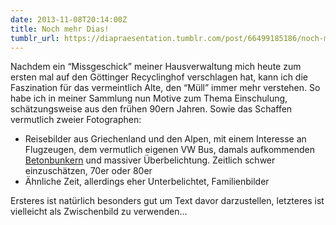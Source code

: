 ```yaml
---
date: 2013-11-08T20:14:00Z
title: Noch mehr Dias!
tumblr_url: https://diapraesentation.tumblr.com/post/66499185186/noch-mehr-dias
---
```

Nachdem ein “Missgeschick” meiner Hausverwaltung mich heute zum ersten mal auf den Göttinger Recyclinghof verschlagen hat, kann ich die Faszination für das vermeintlich Alte, den “Müll” immer mehr verstehen. So habe ich in meiner Sammlung nun Motive zum Thema Einschulung, schätzungsweise aus den frühen 90ern Jahren. Sowie das Schaffen vermutlich zweier Fotographen:

- Reisebilder aus Griechenland und den Alpen, mit einem Interesse an Flugzeugen, dem vermutlich eigenen VW Bus, damals aufkommenden [Betonbunkern](http://www.youtube.com/watch?v=2UoZfz7QJaU) und massiver Überbelichtung. Zeitlich schwer einzuschätzen, 70er oder 80er
- Ähnliche Zeit, allerdings eher Unterbelichtet, Familienbilder

Ersteres ist natürlich besonders gut um Text davor darzustellen, letzteres ist vielleicht als Zwischenbild zu verwenden…
